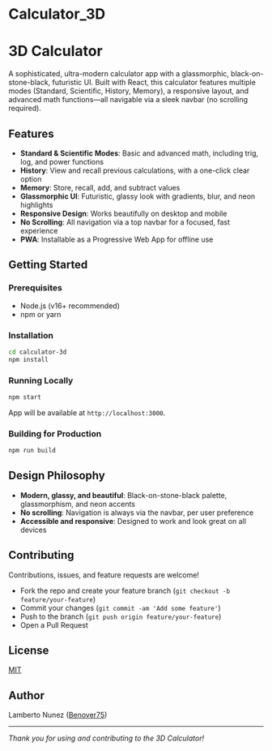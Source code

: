 ﻿# Calculator_3D

 # 3D Calculator

A sophisticated, ultra-modern calculator app with a glassmorphic, black-on-stone-black, futuristic UI. Built with React, this calculator features multiple modes (Standard, Scientific, History, Memory), a responsive layout, and advanced math functions—all navigable via a sleek navbar (no scrolling required).

## Features
- **Standard & Scientific Modes**: Basic and advanced math, including trig, log, and power functions
- **History**: View and recall previous calculations, with a one-click clear option
- **Memory**: Store, recall, add, and subtract values
- **Glassmorphic UI**: Futuristic, glassy look with gradients, blur, and neon highlights
- **Responsive Design**: Works beautifully on desktop and mobile
- **No Scrolling**: All navigation via a top navbar for a focused, fast experience
- **PWA**: Installable as a Progressive Web App for offline use



## Getting Started

### Prerequisites
- Node.js (v16+ recommended)
- npm or yarn

### Installation
```bash
cd calculator-3d
npm install
```

### Running Locally
```bash
npm start
```
App will be available at `http://localhost:3000`.

### Building for Production
```bash
npm run build
```

## Design Philosophy
- **Modern, glassy, and beautiful**: Black-on-stone-black palette, glassmorphism, and neon accents
- **No scrolling**: Navigation is always via the navbar, per user preference
- **Accessible and responsive**: Designed to work and look great on all devices

## Contributing
Contributions, issues, and feature requests are welcome!
- Fork the repo and create your feature branch (`git checkout -b feature/your-feature`)
- Commit your changes (`git commit -am 'Add some feature'`)
- Push to the branch (`git push origin feature/your-feature`)
- Open a Pull Request

## License
[MIT](LICENSE)

## Author
Lamberto Nunez ([Benover75](https://github.com/Benover75))

---

*Thank you for using and contributing to the 3D Calculator!* 

